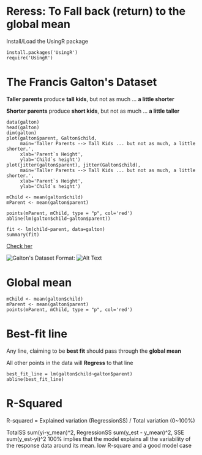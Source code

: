# Reress: To Fall back (return) to the global mean

Install/Load the UsingR package
```{R}
install.packages('UsingR')
require('UsingR')
```
# The Francis Galton's Dataset
__Taller parents__ produce __tall kids__, but not as much ... **a little shorter**

__Shorter parents__ produce __short kids__, but not as much ... **a little taller**

```{R}
data(galton)
head(galton)
dim(galton)
plot(galton$parent, Galton$child,
     main='Taller Parents --> Tall Kids ... but not as much, a little shorter.',
     xlab='Parent`s Height',
     ylab='Child`s height')
plot(jitter(galton$parent), jitter(Galton$child), 
     main='Taller Parents --> Tall Kids ... but not as much, a little shorter.',
     xlab='Parent`s Height',
     ylab='Child`s height')
```

```{R}
mChild <- mean(galton$child)
mParent <- mean(galton$parent)

points(mParent, mChild, type = "p", col='red')
abline(lm(galton$child~galton$parent))

fit <- lm(child~parent, data=galton)
summary(fit) 

```
[Check her](./images/galton_dataset.png)


![Galton's Dataset](/images/Galton_Dataset.png)
Format: ![Alt Text](url)

# Global mean

```{R}
mChild <- mean(galton$child)
mParent <- mean(galton$parent)
points(mParent, mChild, type = "p", col='red')
```

# Best-fit line
Any line, claiming to be **best fit** should pass through the **global mean**

All other points in the data will **Regress** to that line
```{R}
best_fit_line = lm(galton$child~galton$parent)
abline(best_fit_line)
```

# R-Squared
R-squared = Explained variation (RegressionSS) / Total variation (0~100%) 

TotalSS sum(yi-y_mean)^2, RegressionSS sum(y_est - y_mean)^2, SSE sum(y_est-yi)^2
100% implies that the model explains all the variability of the response data around its mean.
low R-square and a good model case
